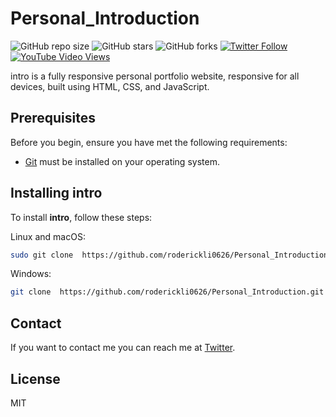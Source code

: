 # Personal_Introduction

![GitHub repo size](https://img.shields.io/github/repo-size/codewithsadee/vcard-personal-portfolio)
![GitHub stars](https://img.shields.io/github/stars/codewithsadee/vcard-personal-portfolio?style=social)
![GitHub forks](https://img.shields.io/github/forks/codewithsadee/vcard-personal-portfolio?style=social)
[![Twitter Follow](https://img.shields.io/twitter/follow/codewithsadee?style=social)](https://twitter.com/intent/follow?screen_name=codewithsadee)
[![YouTube Video Views](https://img.shields.io/youtube/views/SoxmIlgf2zM?style=social)](https://youtu.be/SoxmIlgf2zM)

intro is a fully responsive personal portfolio website, responsive for all devices, built using HTML, CSS, and JavaScript.


## Prerequisites

Before you begin, ensure you have met the following requirements:

* [Git](https://git-scm.com/downloads "Download Git") must be installed on your operating system.

## Installing intro

To install **intro**, follow these steps:

Linux and macOS:

```bash
sudo git clone  https://github.com/roderickli0626/Personal_Introduction.git
```

Windows:

```bash
git clone  https://github.com/roderickli0626/Personal_Introduction.git
```

## Contact

If you want to contact me you can reach me at [Twitter](https://www.twitter.com/codewithsadee).

## License

MIT
